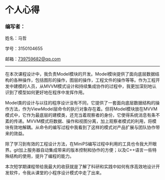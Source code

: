 # 个人心得

### 编写者：

姓名：马哲

学号：3150104655

邮箱：739759682@qq.com

------

​	在本次课程设计中，我负责Model模块的开发。Model模块提供了面向底层数据结构的各种操作，包括图形的操作，图层的操作，工程文件的操作等等。作为工程开发中建模的人员，从MVVM模式设计和持续集成协作的过程中，我更加深刻地认识到了模型如何更好地在程序中发挥作用。

​	Model类的设计与以往的程序设计没有不同，它提供了一套面向底层数据结构的操作方法，作为ViewModel层命令的执行对象存在着。但将Model模块放在MVVM模式中，它作为最底层的建模类，还充当着观察者的身份，它使得系统消息有条不紊的传递。MVVM模式将数据、操作和视图分离，加上观察者模式的利用，将模块有效地解耦。从命令的编写过程中我看到了这样的模式对产品扩展与团队协作带来的效益。

​	除了学习到有效的工程设计方法，在MiniPS编写过程中利用的工具也令我大开眼界。git加上服务器自动集成带来的版本控制和协作的方便；以及C++语言一些特殊结构的使用，提升了编程的能力。

​	本次短学期课程带给我最大的收获就是了解了科研和实践中如何有序高效地设计开发软件，令我从课堂的小程序设计模式中走了出来。

​	